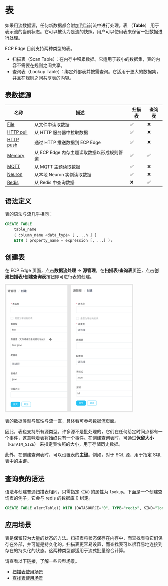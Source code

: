 # 表

如采用流数据源，任何新数据都会附加到当前流中进行处理。表 （**Table**） 用于表示流的当前状态。它可以被认为是流的快照。用户可以使用表来保留一批数据进行处理。

ECP Edge 目前支持两种类型的表。

- 扫描表（Scan Table）：在内存中积累数据。它适用于较小的数据集，表的内容不需要在规则之间共享。
- 查询表（Lookup Table）：绑定外部表并按需查询。它适用于更大的数据集，并且在规则之间共享表的内容。

## 表数据源

| 名称                        | 描述                                       | 扫描表 | 查询表 |
| --------------------------- | ------------------------------------------ | ------ | ------ |
| [File](./file.md)           | 从文件中读取数据                           | ✅      | ❌      |
| [HTTP pull](./http_pull.md) | 从 HTTP 服务器中拉取数据                   | ✅      | ❌      |
| [HTTP push](./http_push.md) | 通过 HTTP 推送数据到 ECP Edge              | ✅      | ❌      |
| [Memory](./memory.md)       | 从 ECP Edge 内存主题读取数据以形成规则管道 | ✅      | ✅      |
| [MQTT](./mqtt.md)           | 从 MQTT 主题读取数据                       | ✅      | ❌      |
| [Neuron](./neuron.md)       | 从本地 Neuron 实例读取数据                 | ✅      | ❌      |
| [Redis](./redis.md)         | 从 Redis 中查询数据                        | ❌      | ✅      |

## 语法定义

表的语法与流几乎相同：

```sql
CREATE TABLE   
    table_name   
    ( column_name <data_type> [ ,...n ] )
    WITH ( property_name = expression [, ...] );
```

## 创建表

在 ECP Edge 页面，点击**数据流处理** -> **源管理**，在**扫描表**/**查询表**页签，点击**创建扫描表/创建查询表**按钮即可进行表的创建。

<img src="./_assets/tables.png" alt="tables" style="zoom:40%;" />

表的数据类型与属性与流一直，具体看可参考[数据流](./stream.md)页面。

因此，表也支持所有源类型。许多源不是批处理的，它们在任何给定时间点都有一个事件，这意味着表将始终只有一个事件。在创建查询表时，可通过**保留大小**（`RETAIN_SIZE`） 来指定表快照的大小，用于存储历史数据。

此外，在创建查询表时，可以设置表的**主键**。例如，对于 SQL 源，用于指定 SQL 表中的主键。

## 查询表的语法

语法与创建普通扫描表相同，只需指定 `KIND` 的属性为 `lookup`。下面是一个创建查询表的例子，它会与 redis 的数据库 0 绑定。

```sql
CREATE TABLE alertTable() WITH (DATASOURCE="0", TYPE="redis", KIND="lookup")
```

## 应用场景

表是保留较为大量的状态的方法。扫描表将状态保存在内存中，而查找表将它们保存在外部，并可能是持久化的。扫描表更容易设置，而查找表可以很容易地连接到存在的持久化的状态。这两种类型都适用于流式批量综合计算。

请查看以下链接，了解一些典型场景。

- [扫描表使用场景](scan.md)
- [查找表使用场景](lookup.md)